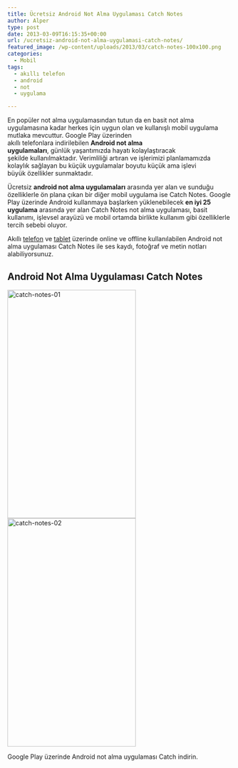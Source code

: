 ```yaml
---
title: Ücretsiz Android Not Alma Uygulaması Catch Notes
author: Alper
type: post
date: 2013-03-09T16:15:35+00:00
url: /ucretsiz-android-not-alma-uygulamasi-catch-notes/
featured_image: /wp-content/uploads/2013/03/catch-notes-100x100.png
categories:
  - Mobil
tags:
  - akıllı telefon
  - android
  - not
  - uygulama

---
```

En popüler not alma uygulamasından tutun da en basit not alma uygulamasına kadar herkes için uygun olan ve kullanışlı mobil uygulama mutlaka mevcuttur. Google Play üzerinden akıllı telefonlara indirilebilen **Android not alma uygulamaları**, günlük yaşantımızda hayatı kolaylaştıracak şekilde kullanılmaktadır. Verimliliği artıran ve işlerimizi planlamamızda kolaylık sağlayan bu küçük uygulamalar boyutu küçük ama işlevi büyük özellikler sunmaktadır.

Ücretsiz **android not alma uygulamaları** arasında yer alan ve sunduğu özelliklerle ön plana çıkan bir diğer mobil uygulama ise Catch Notes. Google Play üzerinde Android kullanmaya başlarken yüklenebilecek **en iyi 25 uygulama** arasında yer alan Catch Notes not alma uygulaması, basit kullanımı, işlevsel arayüzü ve mobil ortamda birlikte kullanım gibi özelliklerle tercih sebebi oluyor.

Akıllı [telefon][1] ve [tablet][2] üzerinde online ve offline kullanılabilen Android not alma uygulaması Catch Notes ile ses kaydı, fotoğraf ve metin notları alabiliyorsunuz.

## Android Not Alma Uygulaması Catch Notes

<img class="alignnone size-full wp-image-12602" alt="catch-notes-01" src="https://www.murekkep.org/wp-content/uploads/2013/03/catch-notes-01.jpg" width="288" height="512" srcset="https://www.murekkep.org/wp-content/uploads/2013/03/catch-notes-01.jpg 288w, https://www.murekkep.org/wp-content/uploads/2013/03/catch-notes-01-225x400.jpg 225w, https://www.murekkep.org/wp-content/uploads/2013/03/catch-notes-01-28x50.jpg 28w, https://www.murekkep.org/wp-content/uploads/2013/03/catch-notes-01-56x100.jpg 56w, https://www.murekkep.org/wp-content/uploads/2013/03/catch-notes-01-112x200.jpg 112w, https://www.murekkep.org/wp-content/uploads/2013/03/catch-notes-01-171x305.jpg 171w" sizes="(max-width: 288px) 100vw, 288px" /><img class="alignnone size-full wp-image-12603" alt="catch-notes-02" src="https://www.murekkep.org/wp-content/uploads/2013/03/catch-notes-02.jpg" width="288" height="512" srcset="https://www.murekkep.org/wp-content/uploads/2013/03/catch-notes-02.jpg 288w, https://www.murekkep.org/wp-content/uploads/2013/03/catch-notes-02-225x400.jpg 225w, https://www.murekkep.org/wp-content/uploads/2013/03/catch-notes-02-28x50.jpg 28w, https://www.murekkep.org/wp-content/uploads/2013/03/catch-notes-02-56x100.jpg 56w, https://www.murekkep.org/wp-content/uploads/2013/03/catch-notes-02-112x200.jpg 112w, https://www.murekkep.org/wp-content/uploads/2013/03/catch-notes-02-171x305.jpg 171w" sizes="(max-width: 288px) 100vw, 288px" /> 

Google Play üzerinde Android not alma uygulaması Catch indirin.

 [1]: https://www.murekkep.org/telefon "telefon"
 [2]: https://www.murekkep.org/tablet "tablet"